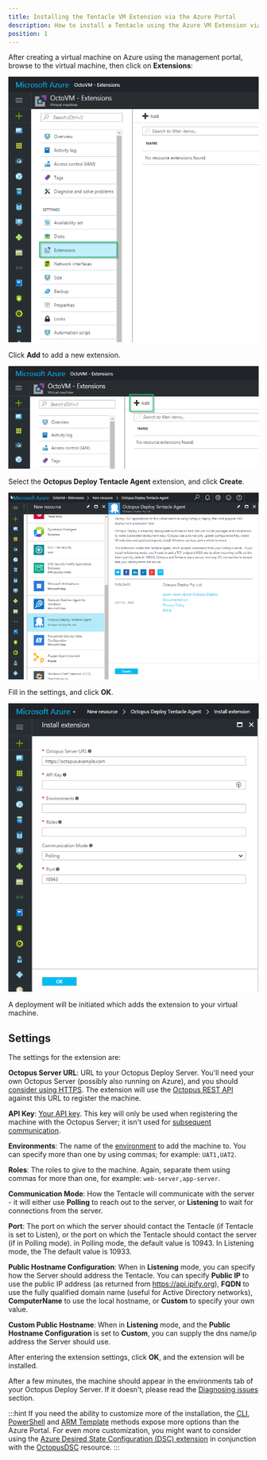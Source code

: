 ```yaml
---
title: Installing the Tentacle VM Extension via the Azure Portal
description: How to install a Tentacle using the Azure VM Extension via the new Azure Portal
position: 1
---
```


After creating a virtual machine on Azure using the management portal, browse to the virtual machine, then click on **Extensions**:

![Azure VM Properties - Extensions Tab](azure-portal-extensions-menu-item.png)

Click **Add** to add a new extension.

![Azure VM Properties - Add extensions button](azure-portal-extensions-add.png)

Select the **Octopus Deploy Tentacle Agent** extension, and click **Create**.

![Add Extension - Create Octopus Deploy Tentacle Agent](azure-portal-extensions-about-extension.png)

Fill in the settings, and click **OK**.

![ Octopus Deploy Tentacle Agent properties](azure-portal-extensions-extension-properties.png)

A deployment will be initiated which adds the extension to your virtual machine.

## Settings

The settings for the extension are:

**Octopus Server URL**: URL to your Octopus Deploy Server. You'll need your own Octopus Server (possibly also running on Azure), and you should [consider using HTTPS](/docs/administration/security/exposing-octopus/expose-the-octopus-web-portal-over-https.md). The extension will use the [Octopus REST API](/docs/api-and-integration/api/index.md) against this URL to register the machine.

**API Key**: [Your API key](/docs/octopus-rest-api/how-to-create-an-api-key.md). This key will only be used when registering the machine with the Octopus Server; it isn't used for [subsequent communication](/docs/administration/security/octopus-tentacle-communication/index.md).

**Environments**: The name of the [environment](/docs/infrastructure/environments/index.md) to add the machine to. You can specify more than one by using commas; for example: `UAT1,UAT2`.

**Roles**: The roles to give to the machine. Again, separate them using commas for more than one, for example: `web-server,app-server`.

**Communication Mode**: How the Tentacle will communicate with the server - it will either use **Polling** to reach out to the server, or **Listening** to wait for connections from the server.

**Port**: The port on which the server should contact the Tentacle (if Tentacle is set to Listen), or the port on which the Tentacle should contact the server (if in Polling mode). in Polling mode, the default value is 10943. In Listening mode, the The default value is 10933.

**Public Hostname Configuration**: When in **Listening** mode, you can specify how the Server should address the Tentacle. You can specify **Public IP** to use the public IP address (as returned from <https://api.ipify.org>), **FQDN** to use the fully qualified domain name (useful for Active Directory networks), **ComputerName** to use the local hostname, or **Custom** to specify your own value.

**Custom Public Hostname**: When in **Listening** mode, and the **Public Hostname Configuration** is set to **Custom**, you can supply the dns name/ip address the Server should use.

After entering the extension settings, click **OK**, and the extension will be installed.

After a few minutes, the machine should appear in the environments tab of your Octopus Deploy Server. If it doesn't, please read the [Diagnosing issues](/docs/infrastructure/deployment-targets/windows-targets/azure-virtual-machines/diagnosing-issues.md) section.

:::hint
If you need the ability to customize more of the installation, the [CLI](via-the-azure-cli.md), [PowerShell](via-powershell.md) and [ARM Template](via-an-arm-template.md) methods expose more options than the Azure Portal. For even more customization, you might want to consider using the [Azure Desired State Configuration (DSC) extension](https://docs.microsoft.com/en-us/azure/virtual-machines/virtual-machines-windows-extensions-dsc-overview) in conjunction with the [OctopusDSC](https://www.powershellgallery.com/packages/OctopusDSC) resource.
:::
